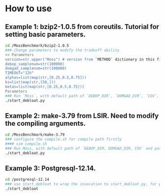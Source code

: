 # How to use
## Example 1: bzip2-1.0.5 from coreutils. Tutorial for setting basic parameters.
```bash
cd /MossBenchmark/bzip2-1.0.5
### Change parameters to modify the tradeoff ability
<< Parameters
version=str.upper("Moss") # version from `METHOD` dictionary in this file
debop_samplenum=str(100000)
domgad_samplenum=str(100000)
TIMEOUT="12h"
alphas=list(map(str,[0.25,0.5,0.75]))
ks=list(map(str,[50,]))
betas=list(map(str,[0.25,0.5,0.75]))
Parameters
### Run `Moss`, with default path of `DEBOP_DIR`, `DOMGAD_DIR`, `COV`.
./start_debloat.py
```

## Example 2: make-3.79 from LSIR. Need to modify the compiling arguments.
```bash
cd /MossBenchmark/make-3.79
### configure the compile.sh for compile path firstly
#### vim compile.sh
### Run Moss, with default path of `DEBOP_DIR, DOMGAD_DIR, COV` and parameters
./start_debloat.py
```

## Example 3: Postgresql-12.14.
```bash
cd /postgresql-12.14
### use start_debloat to wrap the invocation to start_debloat.py, for python script is sometimes not so robust
./start_debloat
```
